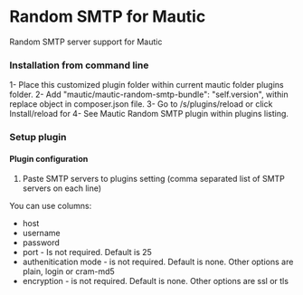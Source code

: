 # Random SMTP for Mautic

Random SMTP server support for Mautic

### Installation from command line
1- Place this customized plugin folder within current mautic folder plugins folder.
2- Add  "mautic/mautic-random-smtp-bundle": "self.version", within replace object in composer.json file.
3- Go to /s/plugins/reload or click Install/reload for 
4- See Mautic Random SMTP plugin within plugins listing. 

### Setup plugin

#### Plugin configuration

1. Paste SMTP servers to plugins setting (comma separated list of SMTP servers on each line)

You can use columns:

  - host
  - username
  - password
  - port - Is not required. Default is 25
  - authenitication mode - is not required. Default is none. Other options are plain, login or cram-md5
  - encryption - is not required. Default is none. Other options are ssl or tls


